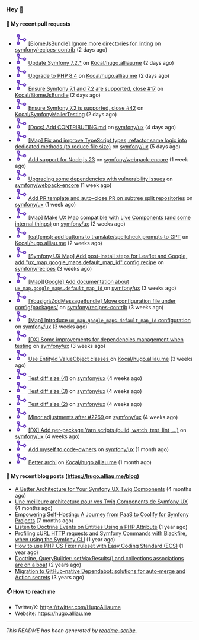 ### Hey 👋

#### 👷 My recent pull requests

- ![](./assets/pr-merged.svg) [[BiomeJsBundle] Ignore more directories for linting](https://github.com/symfony/recipes-contrib/pull/1716) on [symfony/recipes-contrib](https://github.com/symfony/recipes-contrib) (2 days ago)
- ![](./assets/pr-merged.svg) [Update Symfony 7.2.*](https://github.com/Kocal/hugo.alliau.me/pull/60) on [Kocal/hugo.alliau.me](https://github.com/Kocal/hugo.alliau.me) (2 days ago)
- ![](./assets/pr-merged.svg) [Upgrade to PHP 8.4](https://github.com/Kocal/hugo.alliau.me/pull/59) on [Kocal/hugo.alliau.me](https://github.com/Kocal/hugo.alliau.me) (2 days ago)
- ![](./assets/pr-merged.svg) [Ensure Symfony 7.1 and 7.2 are supported, close #17](https://github.com/Kocal/BiomeJsBundle/pull/18) on [Kocal/BiomeJsBundle](https://github.com/Kocal/BiomeJsBundle) (2 days ago)
- ![](./assets/pr-merged.svg) [Ensure Symfony 7.2 is supported, close #42](https://github.com/Kocal/SymfonyMailerTesting/pull/43) on [Kocal/SymfonyMailerTesting](https://github.com/Kocal/SymfonyMailerTesting) (2 days ago)
- ![](./assets/pr-merged.svg) [[Docs] Add CONTRIBUTING.md](https://github.com/symfony/ux/pull/2408) on [symfony/ux](https://github.com/symfony/ux) (4 days ago)
- ![](./assets/pr-merged.svg) [[Map] Fix and improve TypeScript types, refactor same logic into dedicated methods (to reduce file size)](https://github.com/symfony/ux/pull/2406) on [symfony/ux](https://github.com/symfony/ux) (5 days ago)
- ![](./assets/pr-merged.svg) [Add support for Node.js 23](https://github.com/symfony/webpack-encore/pull/1357) on [symfony/webpack-encore](https://github.com/symfony/webpack-encore) (1 week ago)
- ![](./assets/pr-merged.svg) [Upgrading some dependencies with vulnerability issues](https://github.com/symfony/webpack-encore/pull/1356) on [symfony/webpack-encore](https://github.com/symfony/webpack-encore) (1 week ago)
- ![](./assets/pr-merged.svg) [Add PR template and auto-close PR on subtree split repositories](https://github.com/symfony/ux/pull/2395) on [symfony/ux](https://github.com/symfony/ux) (1 week ago)
- ![](./assets/pr-merged.svg) [[Map] Make UX Map compatible with Live Components (and some internal things)](https://github.com/symfony/ux/pull/2385) on [symfony/ux](https://github.com/symfony/ux) (2 weeks ago)
- ![](./assets/pr-merged.svg) [feat(cms): add buttons to translate/spellcheck prompts to GPT](https://github.com/Kocal/hugo.alliau.me/pull/56) on [Kocal/hugo.alliau.me](https://github.com/Kocal/hugo.alliau.me) (2 weeks ago)
- ![](./assets/pr-merged.svg) [[Symfony UX Map] Add post-install steps for Leaflet and Google, add &#34;ux_map.google_maps.default_map_id&#34; config recipe](https://github.com/symfony/recipes/pull/1354) on [symfony/recipes](https://github.com/symfony/recipes) (3 weeks ago)
- ![](./assets/pr-merged.svg) [[Map][Google] Add documentation about `ux_map.google_maps.default_map_id` ](https://github.com/symfony/ux/pull/2358) on [symfony/ux](https://github.com/symfony/ux) (3 weeks ago)
- ![](./assets/pr-merged.svg) [[Yousign\ZddMessageBundle] Move configuration file under config/packages/](https://github.com/symfony/recipes-contrib/pull/1703) on [symfony/recipes-contrib](https://github.com/symfony/recipes-contrib) (3 weeks ago)
- ![](./assets/pr-merged.svg) [[Map] Introduce `ux_map.google_maps.default_map_id` configuration](https://github.com/symfony/ux/pull/2350) on [symfony/ux](https://github.com/symfony/ux) (3 weeks ago)
- ![](./assets/pr-merged.svg) [[DX] Some improvements for dependencies management when testing](https://github.com/symfony/ux/pull/2349) on [symfony/ux](https://github.com/symfony/ux) (3 weeks ago)
- ![](./assets/pr-merged.svg) [Use EntityId ValueObject classes ](https://github.com/Kocal/hugo.alliau.me/pull/55) on [Kocal/hugo.alliau.me](https://github.com/Kocal/hugo.alliau.me) (3 weeks ago)
- ![](./assets/pr-merged.svg) [Test diff size (4)](https://github.com/symfony/ux/pull/2332) on [symfony/ux](https://github.com/symfony/ux) (4 weeks ago)
- ![](./assets/pr-merged.svg) [Test diff size (3)](https://github.com/symfony/ux/pull/2331) on [symfony/ux](https://github.com/symfony/ux) (4 weeks ago)
- ![](./assets/pr-merged.svg) [Test diff size (2)](https://github.com/symfony/ux/pull/2330) on [symfony/ux](https://github.com/symfony/ux) (4 weeks ago)
- ![](./assets/pr-merged.svg) [Minor adjustments after #2269 ](https://github.com/symfony/ux/pull/2329) on [symfony/ux](https://github.com/symfony/ux) (4 weeks ago)
- ![](./assets/pr-merged.svg) [[DX] Add per-package Yarn scripts (build, watch, test, lint, ...)](https://github.com/symfony/ux/pull/2326) on [symfony/ux](https://github.com/symfony/ux) (4 weeks ago)
- ![](./assets/pr-merged.svg) [Add myself to code-owners](https://github.com/symfony/ux/pull/2308) on [symfony/ux](https://github.com/symfony/ux) (1 month ago)
- ![](./assets/pr-merged.svg) [Better archi](https://github.com/Kocal/hugo.alliau.me/pull/53) on [Kocal/hugo.alliau.me](https://github.com/Kocal/hugo.alliau.me) (1 month ago)

#### 📜 My recent blog posts (https://hugo.alliau.me/blog)

- [A Better Architecture for Your Symfony UX Twig Components](https://hugo.alliau.me/blog/posts/a-better-architecture-for-your-symfony-ux-twig-components) (4 months ago)
- [Une meilleure architecture pour vos Twig Components de Symfony UX](https://hugo.alliau.me/blog/posts/une-meilleure-architecture-pour-vous-twig-components-de-symfony-ux) (4 months ago)
- [Empowering Self-Hosting: A Journey from PaaS to Coolify for Symfony Projects](https://hugo.alliau.me/blog/posts/empowering-self-hosting-a-journey-from-paas-to-coolify-for-symfony-projects) (7 months ago)
- [Listen to Doctrine Events on Entities Using a PHP Attribute](https://hugo.alliau.me/blog/posts/2023-11-12-listen-to-doctrine-events-on-entities-using-a-php-attribute) (1 year ago)
- [Profiling cURL HTTP requests and Symfony Commands with Blackfire, when using the Symfony CLI](https://hugo.alliau.me/blog/posts/2023-10-21-profiling-curl-http-requests-and-symfony-commands-with-blackfire-when-using-the-symfony-cli) (1 year ago)
- [How to use PHP CS Fixer ruleset with Easy Coding Standard (ECS)](https://hugo.alliau.me/blog/posts/2023-07-19-how-to-use-php-cs-fixer-ruleset-with-easy-coding-standard) (1 year ago)
- [Doctrine, QueryBuilder::setMaxResults() and collections associations are on a boat](https://hugo.alliau.me/blog/posts/2022-01-07-doctrine-querybuilder-setmaxresults-and-collections-associations-are-on-a-boat) (2 years ago)
- [Migration to GitHub-native Dependabot: solutions for auto-merge and Action secrets](https://hugo.alliau.me/blog/posts/2021-05-04-migration-to-github-native-dependabot-solutions-for-auto-merge-and-action-secrets) (3 years ago)

#### 📫 How to reach me

- Twitter/X: https://twitter.com/HugoAlliaume
- Website: https://hugo.alliau.me

---

_This README has been generated by [readme-scribe](https://github.com/muesli/readme-scribe/)_.

